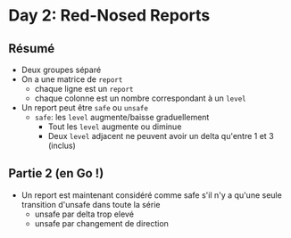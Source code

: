 # Day 2: Red-Nosed Reports

## Résumé

- Deux groupes séparé
- On a une matrice de `report`
  - chaque ligne est un `report`
  - chaque colonne est un nombre correspondant à un `level`
- Un report peut être `safe` ou `unsafe`
  - `safe`: les `level` augmente/baisse graduellement
    - Tout les `level` augmente ou diminue
    - Deux `level` adjacent ne peuvent avoir un delta qu'entre 1 et 3 (inclus)

## Partie 2 (en Go !)

- Un report est maintenant considéré comme safe s'il n'y a qu'une seule transition d'unsafe dans toute la série
  - unsafe par delta trop elevé
  - unsafe par changement de direction
